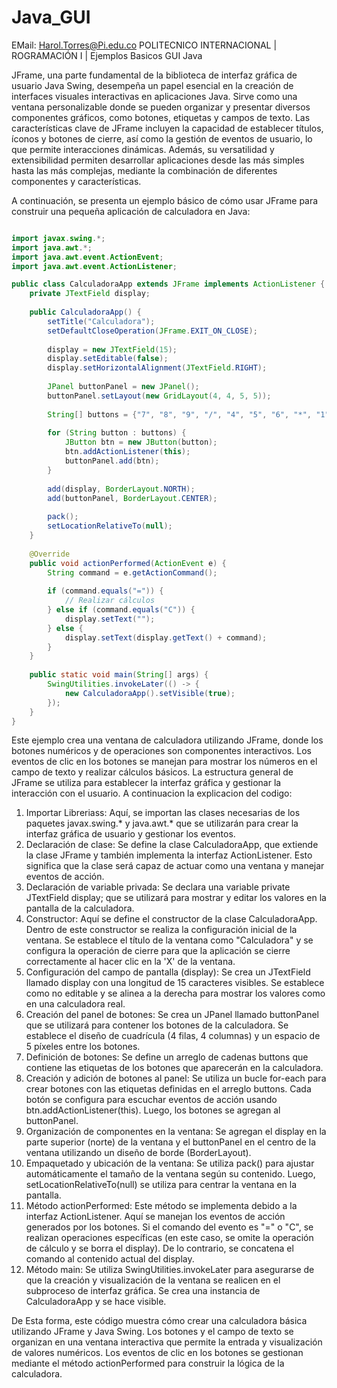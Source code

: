 # Java_GUI
EMail: Harol.Torres@Pi.edu.co
 POLITECNICO INTERNACIONAL | ROGRAMACIÓN I |  Ejemplos Basicos GUI Java

JFrame, una parte fundamental de la biblioteca de interfaz gráfica de usuario Java Swing, desempeña un papel esencial en la creación de interfaces visuales interactivas en aplicaciones Java. Sirve como una ventana personalizable donde se pueden organizar y presentar diversos componentes gráficos, como botones, etiquetas y campos de texto. Las características clave de JFrame incluyen la capacidad de establecer títulos, íconos y botones de cierre, así como la gestión de eventos de usuario, lo que permite interacciones dinámicas. Además, su versatilidad y extensibilidad permiten desarrollar aplicaciones desde las más simples hasta las más complejas, mediante la combinación de diferentes componentes y características.

A continuación, se presenta un ejemplo básico de cómo usar JFrame para construir una pequeña aplicación de calculadora en Java:


```java

import javax.swing.*;
import java.awt.*;
import java.awt.event.ActionEvent;
import java.awt.event.ActionListener;

public class CalculadoraApp extends JFrame implements ActionListener {
    private JTextField display;
    
    public CalculadoraApp() {
        setTitle("Calculadora");
        setDefaultCloseOperation(JFrame.EXIT_ON_CLOSE);
        
        display = new JTextField(15);
        display.setEditable(false);
        display.setHorizontalAlignment(JTextField.RIGHT);
        
        JPanel buttonPanel = new JPanel();
        buttonPanel.setLayout(new GridLayout(4, 4, 5, 5));
        
        String[] buttons = {"7", "8", "9", "/", "4", "5", "6", "*", "1", "2", "3", "-", "C", "0", "=", "+"};
        
        for (String button : buttons) {
            JButton btn = new JButton(button);
            btn.addActionListener(this);
            buttonPanel.add(btn);
        }
        
        add(display, BorderLayout.NORTH);
        add(buttonPanel, BorderLayout.CENTER);
        
        pack();
        setLocationRelativeTo(null);
    }
    
    @Override
    public void actionPerformed(ActionEvent e) {
        String command = e.getActionCommand();
        
        if (command.equals("=")) {
            // Realizar cálculos
        } else if (command.equals("C")) {
            display.setText("");
        } else {
            display.setText(display.getText() + command);
        }
    }
    
    public static void main(String[] args) {
        SwingUtilities.invokeLater(() -> {
            new CalculadoraApp().setVisible(true);
        });
    }
}


```

Este ejemplo crea una ventana de calculadora utilizando JFrame, donde los botones numéricos y de operaciones son componentes interactivos. Los eventos de clic en los botones se manejan para mostrar los números en el campo de texto y realizar cálculos básicos. La estructura general de JFrame se utiliza para establecer la interfaz gráfica y gestionar la interacción con el usuario. A continuacion la explicacion del codigo: 

1. Importar Libreriass: Aquí, se importan las clases necesarias de los paquetes javax.swing.* y java.awt.* que se utilizarán para crear la interfaz gráfica de usuario y gestionar los eventos.
2. Declaración de clase: Se define la clase CalculadoraApp, que extiende la clase JFrame y también implementa la interfaz ActionListener. Esto significa que la clase será capaz de actuar como una ventana y manejar eventos de acción.
3. Declaración de variable privada: Se declara una variable private JTextField display; que se utilizará para mostrar y editar los valores en la pantalla de la calculadora.
4. Constructor: Aquí se define el constructor de la clase CalculadoraApp. Dentro de este constructor se realiza la configuración inicial de la ventana. Se establece el título de la ventana como "Calculadora" y se configura la operación de cierre para que la aplicación se cierre correctamente al hacer clic en la 'X' de la ventana.
5. Configuración del campo de pantalla (display): Se crea un JTextField llamado display con una longitud de 15 caracteres visibles. Se establece como no editable y se alinea a la derecha para mostrar los valores como en una calculadora real.
6. Creación del panel de botones: Se crea un JPanel llamado buttonPanel que se utilizará para contener los botones de la calculadora. Se establece el diseño de cuadrícula (4 filas, 4 columnas) y un espacio de 5 píxeles entre los botones.
7. Definición de botones: Se define un arreglo de cadenas buttons que contiene las etiquetas de los botones que aparecerán en la calculadora.
8. Creación y adición de botones al panel: Se utiliza un bucle for-each para crear botones con las etiquetas definidas en el arreglo buttons. Cada botón se configura para escuchar eventos de acción usando btn.addActionListener(this). Luego, los botones se agregan al buttonPanel.
9. Organización de componentes en la ventana: Se agregan el display en la parte superior (norte) de la ventana y el buttonPanel en el centro de la ventana utilizando un diseño de borde (BorderLayout).
10. Empaquetado y ubicación de la ventana: Se utiliza pack() para ajustar automáticamente el tamaño de la ventana según su contenido. Luego, setLocationRelativeTo(null) se utiliza para centrar la ventana en la pantalla.
11. Método actionPerformed: Este método se implementa debido a la interfaz ActionListener. Aquí se manejan los eventos de acción generados por los botones. Si el comando del evento es "=" o "C", se realizan operaciones específicas (en este caso, se omite la operación de cálculo y se borra el display). De lo contrario, se concatena el comando al contenido actual del display.
12. Método main: Se utiliza SwingUtilities.invokeLater para asegurarse de que la creación y visualización de la ventana se realicen en el subproceso de interfaz gráfica. Se crea una instancia de CalculadoraApp y se hace visible.

De Esta forma, este código muestra cómo crear una calculadora básica utilizando JFrame y Java Swing. Los botones y el campo de texto se organizan en una ventana interactiva que permite la entrada y visualización de valores numéricos. Los eventos de clic en los botones se gestionan mediante el método actionPerformed para construir la lógica de la calculadora.
